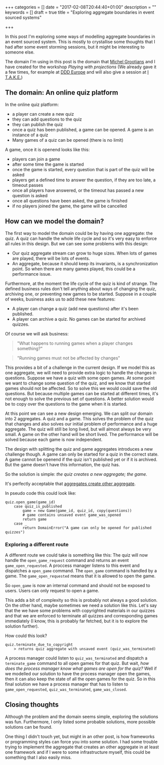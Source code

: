 +++
categories = []
date = "2017-02-08T20:44:40+01:00"
description = ""
keywords = []
draft = true
title = "Exploring aggregate boundaries in event sourced systems"

+++

In this post I'm exploring some ways of modelling aggregate boundaries in an event sourced system. This is mostly to crystallise some thoughts that I had after some event storming sessions, but it might be interesting to someone else.

The domain I'm using in this post is the domain that [Michel Grootjans](https://twitter.com/michelgrootjans) and I have created for the workshop *Playing with projections* (We already gave it a few times, for example at [DDD Europe][DDDEU] and will also give a session at [I T.A.K.E.][ITAKE])

## The domain: An online quiz platform

In the online quiz platform:

* a player can create a new quiz
* they can add questions to the quiz
* they can publish the quiz
* once a quiz has been published, a game can be opened. A game is an instance of a quiz
* Many games of a quiz can be opened (there is no limit)

A game, once it is openend looks like this:

* players can join a game
* after some time the game is started
* once the game is started, every question that is part of the quiz will be asked
* players get a defined time to answer the question, if they are too late, a timeout passes
* once all players have answered, or the timeout has passed a new question is asked
* once all questions have been asked, the game is finished
* if no players joined the game, the game will be cancelled

## How can we model the domain?

The first way to model the domain could be by having one aggregate: the quiz. A quiz can handle the whole life cycle and so it's very easy to enforce all rules in this design. But we can see some problems with this design:

* Our quiz aggregate stream can grow to huge sizes. When lots of games are played, there will be lots of events.
* An aggregate, because it should keep its invariants, is a synchronization point. So when there are many games played, this could be a performance issue.

Furthermore, at the moment the life cycle of the quiz is kind of strange. The defined business rules don't tell anything about ways of changing the quiz, archiving one, or preventing new games to be started. Suppose in a couple of weeks, business asks us to add these new features:

* A player can change a quiz (add new questions) after it's been published.
* A player can archive a quiz. No games can be started for archived quizzes.

Of course we will ask business: 

> "What happens to running games when a player changes something?"

> "Running games must not be affected by changes"

This provides a bit of a challenge in the current design. If we model this as one aggregate, we will need to provide extra logic to handle the changes in questions.
Suppose we have a quiz with some open games. At some point we want to change some question of the quiz, and we know that started games should not be affected. So to solve this we would could save the old questions. But because multiple games can be started at different times, it's not enough to solve the previous set of questions. A better solution would be to copy over the questions to the game when it is started.

At this point we can see a new design emerging. We can split our domain into 2 aggregates. A quiz and a game.
This solves the problem of the quiz that changes and also solves our initial problem of performance and a huge aggregate. The quiz will still be long lived, but will almost always be very small. A game on the other hand will be short lived. The performance will be solved because each game is now independent.

The design with splitting the quiz and game aggregates introduces a new challenge though. A game can only be started for a quiz in the correct state. A game cannot be openend if the quiz isn't published yet or if it is archived. But the game doesn't have this information, the quiz has.

So the solution is simple: *the quiz creates a new aggregate; the game.*

It's perfectly acceptable that [aggregates create other aggregate][2].

In pseudo code this could look like:

```
quiz.open_game(game_id)
    case quiz_is_published
        game = new Game(game_id, quiz_id, copy(questions))
        # game contains unsaved event game_was_opened
        return game
    case _
        return DomainError("A game can only be opened for published quizzes")
```

### Exploring a different route

A different route we could take is something like this: The quiz will now handle the `open_game_request` command and returns an event `game_open_requested`. A proccess manager listens to this event and dispatches a `open_game` command. The `open_game` command is handled by a game. The `game_open_requested` means that it is allowed to open the game.

So `open_game` is now an internal command and should not be exposed to users. Users can only request to open a game.

This adds a bit of complexity so this is probably not always a good solution. On the other hand, maybe sometimes we need a solution like this. Let's say that the we have some problems with copyrighted materials in our quizzes and that we are enforced to terminate all quizzes and corresponding games immediately (I know, this is probably far fetched, but it is to explore the solution further).

How could this look?

```
quiz.terminate_due_to_copyright
    > returns quiz aggregate with unsaved event (quiz_was_terminated)
```

A process manager could listen to `quiz_was_terminated` and dispatch a `terminate_game` command to all open games for that quiz. But wait, *how does the process manager know what games are open for the quiz?* Well if we modelled our solution to have the process manager open the games, then it can also keep the state of all the open games for the quiz. So in this final solution we have a process manager that has to listen to `game_open_requested`, `quiz_was_terminated`, `game_was_closed`.

## Closing thoughts

Although the problem and the domain seems simple, exploring the solutions was fun. Furthermore, I only listed some probable solutions, more possible solutions can be found.

One thing I didn't touch yet, but might in an other post, is how frameworks or programming styles can force you into some solution. I had some trouble trying to implement the aggregate that creates an other aggregate in at least one framework and if I were to some infrastructure myself, this could be something that I also easily miss.



[DDDEU]: https://dddeurope.com/2017/speakers/thomas-coopman/#handson
[2]: https://groups.google.com/forum/#!searchin/dddcqrs/aggregate$20instance|sort:relevance/dddcqrs/B6kxs7FK8_I/F_xcEdkOnHwJ
[ITAKE]: http://itakeunconf.com/
